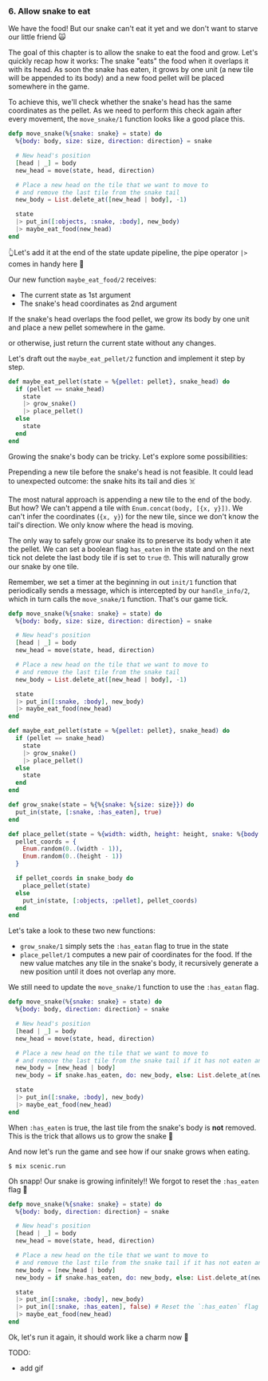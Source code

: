 ### 6. Allow snake to eat

We have the food! But our snake can't eat it yet and we don't want to starve our little friend 🙀

The goal of this chapter is to allow the snake to eat the food and grow. Let's quickly recap how it works: The snake "eats" the food when it overlaps it with its head. As soon the snake has eaten, it grows by one unit (a new tile will be appended to its body) and a new food pellet will be placed somewhere in the game.

To achieve this, we'll check whether the snake's head has the same coordinates as the pellet. As we need to perform this check again after every movement, the `move_snake/1` function looks like a good place this.

```elixir
defp move_snake(%{snake: snake} = state) do
  %{body: body, size: size, direction: direction} = snake

  # New head's position
  [head | _] = body
  new_head = move(state, head, direction)

  # Place a new head on the tile that we want to move to
  # and remove the last tile from the snake tail
  new_body = List.delete_at([new_head | body], -1)

  state
  |> put_in([:objects, :snake, :body], new_body)
  |> maybe_eat_food(new_head)
end
```

👆Let's add it at the end of the state update pipeline, the pipe operator `|>` comes in handy here 💚

Our new function `maybe_eat_food/2` receives:

- The current state as 1st argument
- The snake's head coordinates as 2nd argument

If the snake's head overlaps the food pellet, we grow its body by one unit and place a new pellet somewhere in the game.

or otherwise, just return the current state without any changes.

Let's draft out the `maybe_eat_pellet/2` function and implement it step by step.

```elixir
def maybe_eat_pellet(state = %{pellet: pellet}, snake_head) do
  if (pellet == snake_head)
    state
    |> grow_snake()
    |> place_pellet()
  else
    state
  end
end
```

Growing the snake's body can be tricky. Let's explore some possibilities:

Prepending a new tile before the snake's head is not feasible. It could lead to unexpected outcome: the snake hits its tail and dies ☠️

The most natural approach is appending a new tile to the end of the body. But how? We can't append a tile with `Enum.concat(body, [{x, y}])`. We can't infer the coordinates (`{x, y}`) for the new tile, since we don't know the tail's direction. We only know where the head is moving.

The only way to safely grow our snake its to preserve its body when it ate the pellet. We can set a boolean flag `has_eaten` in the state and on the next tick not delete the last body tile if is set to `true` 🤓. This will naturally grow our snake by one tile.

Remember, we set a timer at the beginning in out `init/1` function that periodically sends a message, which is intercepted by our `handle_info/2`, which in turn calls the `move_snake/1` function. That's our game tick.

```elixir
defp move_snake(%{snake: snake} = state) do
  %{body: body, size: size, direction: direction} = snake

  # New head's position
  [head | _] = body
  new_head = move(state, head, direction)

  # Place a new head on the tile that we want to move to
  # and remove the last tile from the snake tail
  new_body = List.delete_at([new_head | body], -1)

  state
  |> put_in([:snake, :body], new_body)
  |> maybe_eat_food(new_head)
end

def maybe_eat_pellet(state = %{pellet: pellet}, snake_head) do
  if (pellet == snake_head)
    state
    |> grow_snake()
    |> place_pellet()
  else
    state
  end
end

def grow_snake(state = %{%{snake: %{size: size}}) do
  put_in(state, [:snake, :has_eaten], true)
end

def place_pellet(state = %{width: width, height: height, snake: %{body: snake_body}}) do
  pellet_coords = {
    Enum.random(0..(width - 1)),
    Enum.random(0..(height - 1))
  }

  if pellet_coords in snake_body do
    place_pellet(state)
  else
    put_in(state, [:objects, :pellet], pellet_coords)
  end
end
```

Let's take a look to these two new functions:

- `grow_snake/1` simply sets the `:has_eatan` flag to true in the state
- `place_pellet/1` computes a new pair of coordinates for the food. If the new value matches any tile in the snake's body, it recursively generate a new position until it does not overlap any more.

We still need to update the `move_snake/1` function to use the `:has_eatan` flag.

```elixir
defp move_snake(%{snake: snake} = state) do
  %{body: body, direction: direction} = snake

  # New head's position
  [head | _] = body
  new_head = move(state, head, direction)

  # Place a new head on the tile that we want to move to
  # and remove the last tile from the snake tail if it has not eaten any pellet
  new_body = [new_head | body]
  new_body = if snake.has_eaten, do: new_body, else: List.delete_at(new_body, -1)

  state
  |> put_in([:snake, :body], new_body)
  |> maybe_eat_food(new_head)
end
```

When `:has_eaten` is true, the last tile from the snake's body is **not** removed. This is the trick that allows us to grow the snake 💪

And now let's run the game and see how if our snake grows when eating.

    $ mix scenic.run

Oh snapp! Our snake is growing infinitely!! We forgot to reset the `:has_eaten` flag 🙈

```elixir
defp move_snake(%{snake: snake} = state) do
  %{body: body, direction: direction} = snake

  # New head's position
  [head | _] = body
  new_head = move(state, head, direction)

  # Place a new head on the tile that we want to move to
  # and remove the last tile from the snake tail if it has not eaten any pellet
  new_body = [new_head | body]
  new_body = if snake.has_eaten, do: new_body, else: List.delete_at(new_body, -1)

  state
  |> put_in([:snake, :body], new_body)
  |> put_in([:snake, :has_eaten], false) # Reset the `:has_eaten` flag before the next check
  |> maybe_eat_food(new_head)
end
```

Ok, let's run it again, it should work like a charm now 🤞

TODO:

- add gif

